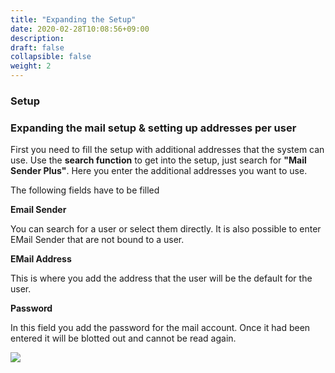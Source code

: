 ```yaml
---
title: "Expanding the Setup"
date: 2020-02-28T10:08:56+09:00
description: 
draft: false
collapsible: false
weight: 2
---
```

### Setup

### Expanding the mail setup & setting up addresses per user

First you need to fill the setup with additional addresses that the system can use. Use the **search function** to get into the setup, just search for **"Mail Sender Plus"**. Here you enter the additional addresses you want to use.

The following fields have to be filled

**Email Sender**

You can search for a user or select them directly. It is also possible to enter EMail Sender that are not bound to a user.

**EMail Address**

This is where you add the address that the user will be the default for the user.

**Password**

In this field you add the password for the mail account. Once it had been entered it will be blotted out and cannot be read again.

![](images/apps/sendersetup.PNG)